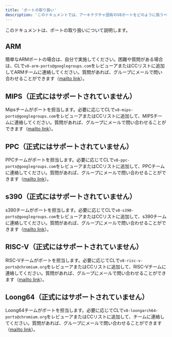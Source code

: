 ```yaml
---
title: 'ポートの取り扱い'
description: 'このドキュメントでは、アーキテクチャ固有のV8ポートをどのように扱うべきかについて説明します。'
---
```

このドキュメントは、ポートの取り扱いについて説明します。

## ARM

簡単なARMポートの場合は、自分で実施してください。困難や質問がある場合は、CLで`v8-arm-ports@googlegroups.com`をレビューアまたはCCリストに追加してARMチームに連絡してください。質問があれば、グループにメールで問い合わせることができます（[mailto link](mailto:v8-arm-ports@googlegroups.com)）。

## MIPS（正式にはサポートされていません）

Mipsチームがポートを担当します。必要に応じてCLで`v8-mips-ports@googlegroups.com`をレビューアまたはCCリストに追加して、MIPSチームに連絡してください。質問があれば、グループにメールで問い合わせることができます（[mailto link](mailto:v8-mips-ports@googlegroups.com)）。

## PPC（正式にはサポートされていません）

PPCチームがポートを担当します。必要に応じてCLで`v8-ppc-ports@googlegroups.com`をレビューアまたはCCリストに追加して、PPCチームに連絡してください。質問があれば、グループにメールで問い合わせることができます（[mailto link](mailto:v8-ppc-ports@googlegroups.com)）。

## s390（正式にはサポートされていません）

s390チームがポートを担当します。必要に応じてCLで`v8-s390-ports@googlegroups.com`をレビューアまたはCCリストに追加して、s390チームに連絡してください。質問があれば、グループにメールで問い合わせることができます（[mailto link](mailto:v8-s390-ports@googlegroups.com)）。

## RISC-V（正式にはサポートされていません）

RISC-Vチームがポートを担当します。必要に応じてCLで`v8-risc-v-ports@chromium.org`をレビューアまたはCCリストに追加して、RISC-Vチームに連絡してください。質問があれば、グループにメールで問い合わせることができます（[mailto link](mailto:v8-risc-v-ports@chromium.org)）。

## Loong64（正式にはサポートされていません）

Loong64チームがポートを担当します。必要に応じてCLで`v8-loongarch64-ports@chromium.org`をレビューアまたはCCリストに追加して、チームに連絡してください。質問があれば、グループにメールで問い合わせることができます（[mailto link](mailto:v8-loongarch64-ports@chromium.org)）。
